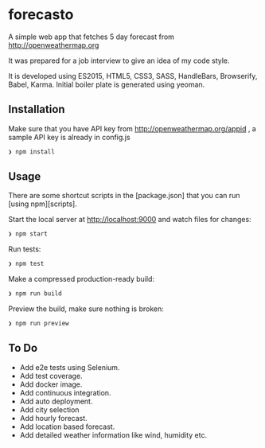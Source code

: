 # forecasto
A simple web app that fetches 5 day forecast from http://openweathermap.org

It was prepared for a job interview to give an idea of my code style.

It is developed using ES2015, HTML5, CSS3, SASS, HandleBars, Browserify, Babel, Karma. Initial boiler plate is generated using yeoman.


## Installation

 Make sure that you have API key from http://openweathermap.org/appid , a sample API key is already in config.js
 

```sh
❯ npm install
```

## Usage

There are some shortcut scripts in the [package.json] that you can run [using npm][scripts].

Start the local server at [http://localhost:9000](http://localhost:9000) and watch files for changes:

```sh
❯ npm start
```

Run tests:

```sh
❯ npm test
```

Make a compressed production-ready build:

```sh
❯ npm run build
```

Preview the build, make sure nothing is broken:

```sh
❯ npm run preview
```



## To Do
- Add e2e tests using Selenium.
- Add test coverage.
- Add docker image.
- Add continuous integration.
- Add auto deployment.
- Add city selection
- Add hourly forecast.
- Add location based forecast.
- Add detailed weather information like wind, humidity etc.

